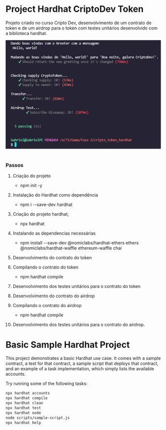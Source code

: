 # Project Hardhat CriptoDev Token

Projeto criado no curso Cripto Dev, desenvolvimento de um contrato de token e de um airdrop para o token com testes unitários desenvolvido com a biblioteca hardhat.

<div align="center">
  <img alt="criptotest" src="./criptotest.jpg"/>
</div>

<br/>

### Passos

1) Criação do projeto
    - npm init -y

2) Instalação do Hardhat como dependência
    - npm i --save-dev hardhat

3) Criação do projeto hardhat;
    - npx hardhat

4) Instalando as dependencias necessárias
    - npm install --save-dev @nomiclabs/hardhat-ethers ethers @nomiclabs/hardhat-waffle ethereum-waffle chai

5) Desenvolvimento do contrato do token

6) Compilando o contrato do token
    - npm hardhat compile

7) Desenvolvimento dos testes unitários para o contrato do token

8) Desenvolvimento do contrato do airdrop

9) Compilando o contrato do airdrop
    - npm hardhat compile

10) Desenvolvimento dos testes unitários para o contrato do airdrop.

# Basic Sample Hardhat Project

This project demonstrates a basic Hardhat use case. It comes with a sample contract, a test for that contract, a sample script that deploys that contract, and an example of a task implementation, which simply lists the available accounts.

Try running some of the following tasks:

```shell
npx hardhat accounts
npx hardhat compile
npx hardhat clean
npx hardhat test
npx hardhat node
node scripts/sample-script.js
npx hardhat help
```
